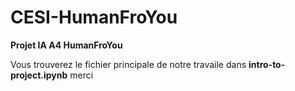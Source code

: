 # CESI-HumanFroYou

**Projet IA A4 HumanFroYou**

Vous trouverez le fichier principale de notre travaile dans **intro-to-project.ipynb** merci
